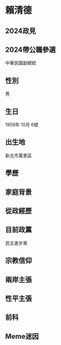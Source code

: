 # 賴清德

## 2024政見

## 2024帶公職參選

中華民國副總統

## 性別

男

## 生日

1959年 10月 6號

## 出生地

新北市萬里區

## 學歷

## 家庭背景

## 從政經歷

## 目前政黨

民主進步黨

## 宗教信仰

## 兩岸主張

## 性平主張

## 前科

## Meme迷因
